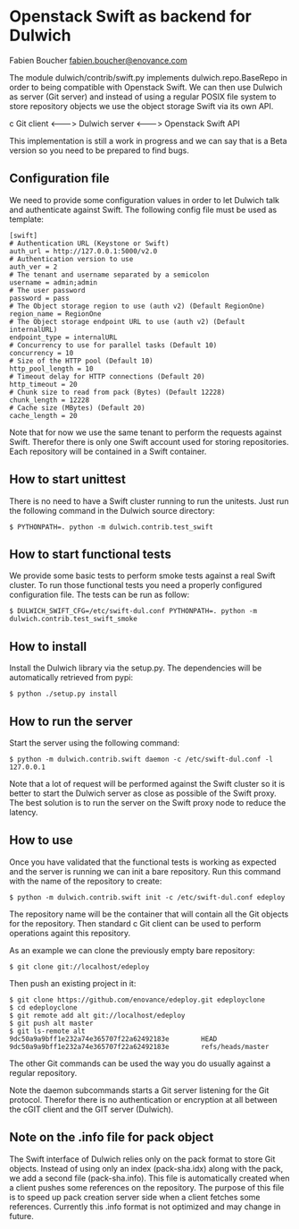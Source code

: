 Openstack Swift as backend for Dulwich
======================================
Fabien Boucher <fabien.boucher@enovance.com>

The module dulwich/contrib/swift.py implements dulwich.repo.BaseRepo
in order to being compatible with Openstack Swift.
We can then use Dulwich as server (Git server) and instead of using
a regular POSIX file system to store repository objects we use the
object storage Swift via its own API.

c Git client <---> Dulwich server <---> Openstack Swift API

This implementation is still a work in progress and we can say that
is a Beta version so you need to be prepared to find bugs.

Configuration file
------------------

We need to provide some configuration values in order to let Dulwich
talk and authenticate against Swift. The following config file must
be used as template:

    [swift]
    # Authentication URL (Keystone or Swift)
    auth_url = http://127.0.0.1:5000/v2.0
    # Authentication version to use
    auth_ver = 2
    # The tenant and username separated by a semicolon
    username = admin;admin
    # The user password
    password = pass
    # The Object storage region to use (auth v2) (Default RegionOne)
    region_name = RegionOne
    # The Object storage endpoint URL to use (auth v2) (Default internalURL)
    endpoint_type = internalURL
    # Concurrency to use for parallel tasks (Default 10)
    concurrency = 10
    # Size of the HTTP pool (Default 10)
    http_pool_length = 10
    # Timeout delay for HTTP connections (Default 20)
    http_timeout = 20
    # Chunk size to read from pack (Bytes) (Default 12228)
    chunk_length = 12228
    # Cache size (MBytes) (Default 20)
    cache_length = 20


Note that for now we use the same tenant to perform the requests
against Swift. Therefor there is only one Swift account used
for storing repositories. Each repository will be contained in
a Swift container.

How to start unittest
---------------------

There is no need to have a Swift cluster running to run the unitests.
Just run the following command in the Dulwich source directory:

    $ PYTHONPATH=. python -m dulwich.contrib.test_swift

How to start functional tests
-----------------------------

We provide some basic tests to perform smoke tests against a real Swift
cluster. To run those functional tests you need a properly configured
configuration file. The tests can be run as follow:

    $ DULWICH_SWIFT_CFG=/etc/swift-dul.conf PYTHONPATH=. python -m dulwich.contrib.test_swift_smoke

How to install
--------------

Install the Dulwich library via the setup.py. The dependencies will be
automatically retrieved from pypi:

    $ python ./setup.py install

How to run the server
---------------------

Start the server using the following command:

    $ python -m dulwich.contrib.swift daemon -c /etc/swift-dul.conf -l 127.0.0.1

Note that a lot of request will be performed against the Swift
cluster so it is better to start the Dulwich server as close
as possible of the Swift proxy. The best solution is to run
the server on the Swift proxy node to reduce the latency.

How to use
----------

Once you have validated that the functional tests is working as expected and
the server is running we can init a bare repository. Run this
command with the name of the repository to create:

    $ python -m dulwich.contrib.swift init -c /etc/swift-dul.conf edeploy

The repository name will be the container that will contain all the Git
objects for the repository. Then standard c Git client can be used to
perform operations againt this repository.

As an example we can clone the previously empty bare repository:

    $ git clone git://localhost/edeploy

Then push an existing project in it:

    $ git clone https://github.com/enovance/edeploy.git edeployclone
    $ cd edeployclone
    $ git remote add alt git://localhost/edeploy
    $ git push alt master
    $ git ls-remote alt
    9dc50a9a9bff1e232a74e365707f22a62492183e        HEAD
    9dc50a9a9bff1e232a74e365707f22a62492183e        refs/heads/master

The other Git commands can be used the way you do usually against
a regular repository.

Note the daemon subcommands starts a Git server listening for the
Git protocol. Therefor there is no authentication or encryption
at all between the cGIT client and the GIT server (Dulwich).

Note on the .info file for pack object
--------------------------------------

The Swift interface of Dulwich relies only on the pack format
to store Git objects. Instead of using only an index (pack-sha.idx)
along with the pack, we add a second file (pack-sha.info). This file
is automatically created when a client pushes some references on the
repository. The purpose of this file is to speed up pack creation
server side when a client fetches some references. Currently this
.info format is not optimized and may change in future.
